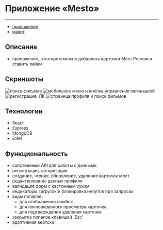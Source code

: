 # Приложение «Mesto»
***

- [приложение](https://mestorussia.nikolaym.nomoredomains.club)
- [макет](https://www.figma.com/file/5H3gsn5lIGPwzBPby9jAOo/JavaScript.-Sprint-12?node-id=0%3A1)

## Описание
- приложение, в котором можно добавлять карточки Мест России и ставить лайки

## Скриншоты
![поиск фильмов](https://github.com/NikolayMishaev/mesto/raw/main/src/images/readme/01.jpg)
![мобильное меню и кнопка управления пагинацией](https://github.com/NikolayMishaev/mesto/raw/main/src/images/readme/02.jpg)
![регистрация, ЛК](https://github.com/NikolayMishaev/mesto/raw/main/src/images/readme/03.jpg)
![страница профиля и поиск фильмов](https://github.com/NikolayMishaev/mesto/raw/main/src/images/readme/04.jpg)

## Технологии
- React
- Express
- MongoDB
- БЭМ

## Функциональность
- собственный API для работы с данными
- регистрация, авторизация
- создание, чтение, обновление, удаление карточек мест
- редактирование данных профиля
- валидация форм с кастомным хуком
- индикаторы загрузок и блокировка инпутов при запросах
- виды попапов:
  - для отображения ошибок
  - для полноэкранного просмотра карточек
  - для подтверждения удаления карточек
- закрытие попапов клавишей 'Esc'
- адаптивная вертска
